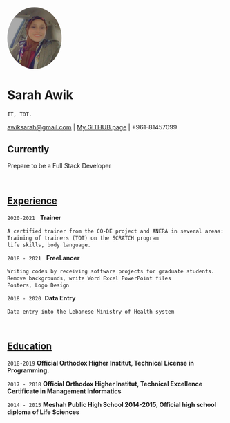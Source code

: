<style>
  
    img {
          border-radius: 50%;
    }
</style>
<span style="font-weight: bold;text-align: center; display: inline">
  <img alt="text" src="Sarah_Profile.jpeg" width="25%" height="25%"><br/> 
</span>
 


# Sarah Awik
`IT, TOT.`
<div>
<a href="awiksarah@gmail.com">awiksarah@gmail.com</a>
| <a href="https://github.com/AWIKSARAH">My GITHUB page</a> | +961-81457099
</div>

## Currently

Prepare to be a Full Stack Developer

</br>

## <ins> Experience </ins>

`2020-2021` &nbsp;
__Trainer__ 
```
A certified trainer from the CO-DE project and ANERA in several areas:
Training of trainers (TOT) on the SCRATCH program
life skills, body language.
```
`2018 - 2021` &nbsp;
__FreeLancer__
```
Writing codes by receiving software projects for graduate students.
Remove backgrounds, write Word Excel PowerPoint files
Posters, Logo Design
```

`2018 - 2020`&nbsp;
__Data Entry__
```
Data entry into the Lebanese Ministry of Health system
```
</br>

## <ins> Education </ins>

`2018-2019`
__Official Orthodox Higher
Institut, Technical License
in Programming.__

`2017 - 2018`
__Official Orthodox Higher
Institut, Technical Excellence
Certificate in
Management Informatics__


`2014 - 2015`
__Meshah Public High School
2014-2015, Official high school
diploma of Life Sciences__



